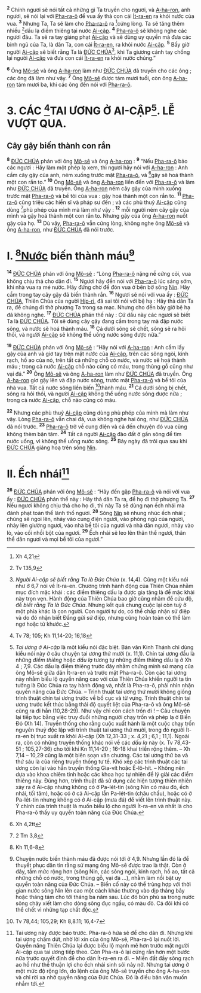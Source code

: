 <sup><b>2</b></sup> Chính ngươi sẽ nói tất cả những gì Ta truyền cho ngươi, và [A-ha-ron](), anh ngươi, sẽ nói lại với [Pha-ra-ô]() để vua ấy thả con cái [Ít-ra-en]() ra khỏi nước của vua. <sup><b>3</b></sup> Nhưng Ta, Ta sẽ làm cho [Pha-ra-ô]() ra [^2@-c353527c-a48c-4efd-8512-0d73d7c222f0]cứng lòng. Ta sẽ tăng thêm nhiều [^3@-c353527c-a48c-4efd-8512-0d73d7c222f0]dấu lạ điềm thiêng tại nước [Ai-cập](). <sup><b>4</b></sup> [Pha-ra-ô]() sẽ không nghe các ngươi đâu. Ta sẽ ra tay giáng phạt [Ai-cập]() và sẽ dùng uy quyền mà đưa các binh ngũ của Ta, là dân Ta, con cái [Ít-ra-en](), ra khỏi nước [Ai-cập](). <sup><b>5</b></sup> Bấy giờ người [Ai-cập]() sẽ biết rằng Ta là [ĐỨC CHÚA]()[^2-c353527c-a48c-4efd-8512-0d73d7c222f0], khi Ta giương cánh tay chống lại người [Ai-cập]() và đưa con cái [Ít-ra-en]() ra khỏi nước chúng.”

<sup><b>6</b></sup> Ông [Mô-sê]() và ông [A-ha-ron]() làm như [ĐỨC CHÚA]() đã truyền cho các ông ; các ông đã làm như vậy. <sup><b>7</b></sup> Ông [Mô-sê]() được tám mươi tuổi, còn ông [A-ha-ron]() tám mươi ba, khi các ông đến nói với [Pha-ra-ô]().


# 3. CÁC [^4@-c353527c-a48c-4efd-8512-0d73d7c222f0]TAI ƯƠNG Ở AI-CẬP[^3-c353527c-a48c-4efd-8512-0d73d7c222f0]. LỄ VƯỢT QUA.

## Cây gậy biến thành con rắn
<sup><b>8</b></sup> [ĐỨC CHÚA]() phán với ông [Mô-sê]() và ông [A-ha-ron]() : <sup><b>9</b></sup> “Nếu [Pha-ra-ô]() bảo các ngươi : Hãy làm một phép lạ xem, thì ngươi hãy nói với [A-ha-ron]() : Anh cầm cây gậy của anh, ném xuống trước mặt [Pha-ra-ô](), và [^5@-c353527c-a48c-4efd-8512-0d73d7c222f0]gậy sẽ hoá thành một con rắn to.” <sup><b>10</b></sup> Ông [Mô-sê]() và ông [A-ha-ron]() liền đến với [Pha-ra-ô]() và làm như [ĐỨC CHÚA]() đã truyền. Ông [A-ha-ron]() ném cây gậy của mình xuống trước mặt [Pha-ra-ô]() và bề tôi của vua : gậy hoá thành một con rắn to. <sup><b>11</b></sup> [Pha-ra-ô]() cũng triệu các hiền sĩ và pháp sư đến ; và các phù thuỷ [Ai-cập]() cũng dùng [^6@-c353527c-a48c-4efd-8512-0d73d7c222f0]phù phép của mình mà làm như vậy : <sup><b>12</b></sup> mỗi người ném cây gậy của mình và gậy hoá thành một con rắn to. Nhưng gậy của ông [A-ha-ron]() nuốt gậy của họ. <sup><b>13</b></sup> Dù vậy, [Pha-ra-ô]() vẫn cứng lòng, không nghe ông [Mô-sê]() và ông [A-ha-ron](), như [ĐỨC CHÚA]() đã nói trước.


# I. [^7@-c353527c-a48c-4efd-8512-0d73d7c222f0][Nước]() biến thành máu[^4-c353527c-a48c-4efd-8512-0d73d7c222f0]
<sup><b>14</b></sup> [ĐỨC CHÚA]() phán với ông [Mô-sê]() : “Lòng [Pha-ra-ô]() nặng nề cứng cỏi, vua không chịu thả cho dân đi. <sup><b>15</b></sup> Ngươi hãy đến nói với [Pha-ra-ô]() lúc sáng sớm, khi nhà vua ra mé nước. Hãy đứng chờ để đón vua ở bên bờ sông [Nin](). Hãy cầm trong tay cây gậy đã biến thành rắn. <sup><b>16</b></sup> Ngươi sẽ nói với vua ấy : [ĐỨC CHÚA](), Thiên Chúa của người [Híp-ri](), đã sai tôi nói với bệ hạ : Hãy thả dân Ta ra, để chúng đi thờ phượng Ta trong sa mạc. Nhưng cho đến bây giờ bệ hạ đã không nghe. <sup><b>17</b></sup> [ĐỨC CHÚA]() phán thế này : Cứ dấu này các ngươi sẽ biết Ta là [ĐỨC CHÚA](). Tôi sẽ dùng cây gậy đang cầm trong tay mà đập nước sông, và nước sẽ hoá thành máu. <sup><b>18</b></sup> Cá dưới sông sẽ chết, sông sẽ ra hôi thối, và người [Ai-cập]() sẽ không thể uống nước sông được nữa.”

<sup><b>19</b></sup> [ĐỨC CHÚA]() phán với ông [Mô-sê]() : “Hãy nói với [A-ha-ron]() : Anh cầm lấy gậy của anh và giơ tay trên mặt nước của [Ai-cập](), trên các sông ngòi, kinh rạch, hồ ao của nó, trên tất cả những chỗ có nước, và nước sẽ hoá thành máu ; trong cả nước [Ai-cập]() chỗ nào cũng có máu, trong thùng gỗ cũng như vại đá.” <sup><b>20</b></sup> Ông [Mô-sê]() và ông [A-ha-ron]() làm như [ĐỨC CHÚA]() đã truyền. Ông [A-ha-ron]() giơ gậy lên và đập nước sông, trước mặt [Pha-ra-ô]() và bề tôi của nhà vua. Tất cả nước sông liền biến [^8@-c353527c-a48c-4efd-8512-0d73d7c222f0]thành máu. <sup><b>21</b></sup> Cá dưới sông bị chết, sông ra hôi thối, và người [Ai-cập]() không thể uống nước sông được nữa ; trong cả nước [Ai-cập](), chỗ nào cũng có máu.

<sup><b>22</b></sup> Nhưng các phù thuỷ [Ai-cập]() cũng dùng phù phép của mình mà làm như vậy. Lòng [Pha-ra-ô]() vẫn chai đá, vua không nghe hai ông, như [ĐỨC CHÚA]() đã nói trước. <sup><b>23</b></sup> [Pha-ra-ô]() trở về cung điện và cả đến chuyện đó vua cũng không thèm bận tâm. <sup><b>24</b></sup> Tất cả người [Ai-cập]() đào đất ở gần sông để tìm nước uống, vì không thể uống nước sông. <sup><b>25</b></sup> Bảy ngày đã trôi qua sau khi [ĐỨC CHÚA]() giáng hoạ trên sông [Nin]().


# II. Ếch nhái[^5-c353527c-a48c-4efd-8512-0d73d7c222f0]
<sup><b>26</b></sup> [ĐỨC CHÚA]() phán với ông [Mô-sê]() : “Hãy đến gặp [Pha-ra-ô]() và nói với vua ấy : [ĐỨC CHÚA]() phán thế này : Hãy thả dân Ta ra, để họ đi thờ phượng Ta. <sup><b>27</b></sup> Nếu ngươi không chịu thả cho họ đi, thì này Ta sẽ dùng nạn ếch nhái mà đánh phạt toàn thể lãnh thổ ngươi. <sup><b>28</b></sup> Sông [Nin]() sẽ nhung nhúc ếch nhái ; chúng sẽ ngoi lên, nhảy vào cung điện ngươi, vào phòng ngủ của ngươi, nhảy lên giường ngươi, vào nhà bề tôi của ngươi và nhà dân ngươi, nhảy vào lò, vào cối nhồi bột của ngươi. <sup><b>29</b></sup> Ếch nhái sẽ leo lên thân thể ngươi, thân thể dân ngươi và mọi bề tôi của ngươi.”

[^2-c353527c-a48c-4efd-8512-0d73d7c222f0]: *Người Ai-cập sẽ biết rằng Ta là Đức Chúa* (x. 14,4). Cũng một kiểu nói như ở 6,7 nói về Ít-ra-en. Chương trình hành động của Thiên Chúa nhằm mục đích mặc khải : các điềm thiêng dấu lạ được gia tăng là để mặc khải này trọn vẹn. Hành động của Thiên Chúa bao giờ cũng nhằm để cứu độ, để *biết rằng Ta là Đức Chúa*. Nhưng kết quả chung cuộc lại còn tuỳ ở một phía khác là con người. Con người tự do, có thể chấp nhận sứ điệp và do đó nhận biết Đấng gửi sứ điệp, nhưng cũng hoàn toàn có thể làm ngơ hoặc từ khước.
[^3-c353527c-a48c-4efd-8512-0d73d7c222f0]: *Tai ương ở Ai-cập* là một kiểu nói đặc biệt. Bản văn Kinh Thánh chỉ dùng kiểu nói này ở câu chuyện tai ương thứ mười (x. 11,1). Chín tai ương đầu là những *điềm thiêng* hoặc *dấu lạ* tương tự những điềm thiêng dấu lạ ở Xh 4 ; 7,9. Các dấu lạ điềm thiêng trước đây nhằm chứng minh sứ mạng của ông Mô-sê giữa dân Ít-ra-en và trước mặt Pha-ra-ô. Còn các tai ương này nhằm biểu lộ quyền năng cao vời của Thiên Chúa khiến người ta tin tưởng là Đức Chúa ra tay hành động và, nhất là Pha-ra-ô, phải nhìn nhận quyền năng của Đức Chúa. – Trình thuật tai ương thứ mười không giống trình thuật chín tai ương trước về bố cục và từ vựng. Trình thuật chín tai ương trước kết thúc bằng thái độ quyết liệt của Pha-ra-ô và ông Mô-sê cũng ra đi hẳn (10,28-29). Như vậy chỉ còn cách trốn đi ! – Câu chuyện lại tiếp tục bằng việc truy đuổi những người chạy trốn và phép lạ ở Biển Đỏ (Xh 14). Truyền thống cho rằng cuộc xuất hành là một cuộc chạy trốn nguyên thuỷ độc lập với trình thuật tai ương thứ mười, trong đó người Ít-ra-en bị trục xuất ra khỏi Ai-cập (Xh 12,31-33 ; x. 4,21 ; 6,1 ; 11,1). Ngoài ra, còn có những truyền thống khác nói về các *dấu lạ* này (x. Tv 78,43-51 ; 105,27-36) cho tới khi Kn 11,14-20 ; 16-18 khai triển rộng thêm. – Xh 7,14 – 10,29 cũng là một biên soạn văn chương. Các tai ương thứ ba và thứ sáu là của riêng truyền thống tư tế. Khó xếp các trình thuật các tai ương còn lại vào hẳn truyền thống Gia-vít hoặc Ê-lô-hít. – Không nên dựa vào khoa chiêm tinh hoặc các khoa học tự nhiên để lý giải các điềm thiêng này. Đúng hơn, trình thuật đã sử dụng các hiện tượng thiên nhiên xảy ra ở Ai-cập nhưng không có ở Pa-lét-tin (sông Nin có màu đỏ, ếch nhái, tối tăm), hoặc có ở cả Ai-cập lẫn Pa-lét-tin (châu chấu), hoặc có ở Pa-lét-tin nhưng không có ở Ai-cập (mưa đá) để viết lên trình thuật này. Ý chính của trình thuật là muốn biểu lộ cho người Ít-ra-en và nhất là cho Pha-ra-ô thấy uy quyền toàn năng của Đức Chúa.
[^4-c353527c-a48c-4efd-8512-0d73d7c222f0]: Chuyện nước biến thành máu đã được nói tới ở 4,9. Nhưng lần đó là để thuyết phục dân tin rằng sứ mạng ông Mô-sê được trao là thật. Còn ở đây, tầm mức rộng hơn (sông Nin, các sông ngòi, kinh rạch, hồ ao, tất cả những chỗ có nước, trong thùng gỗ, vại đá ...), nhằm làm nổi bật uy quyền toàn năng của Đức Chúa. – Biến cố này có thể trùng hợp với thời gian nước sông Nin lên cao một cách khác thường vào dịp tháng bảy hoặc tháng tám cho tới tháng ba năm sau. Lúc đó bùn phù sa trong nước sông chảy xiết làm cho dòng sông đục ngầu, có màu đỏ. Cá đôi khi có thể chết vì những tạp chất độc.
[^5-c353527c-a48c-4efd-8512-0d73d7c222f0]: Tai ương này được báo trước. Pha-ra-ô hứa sẽ để cho dân đi. Nhưng khi tai ương chấm dứt, nhờ lời xin của ông Mô-sê, Pha-ra-ô lại nuốt lời. Quyền năng Thiên Chúa lại được biểu lộ mạnh mẽ hơn trước mặt người Ai-cập qua tai ương tiếp theo. Còn Pha-ra-ô lại cứng rắn hơn một bước nữa trước quyết định để cho dân Ít-ra-en ra đi. – Miền đất đầy sông rạch ao hồ như thế thuận lợi cho ếch nhái sinh sôi nảy nở. Nhưng tai ương ở một mức độ rộng lớn, do lệnh của ông Mô-sê truyền cho ông A-ha-ron và chỉ rời xa nhờ quyền năng của Đức Chúa. Đó là điều bản văn muốn nhắm tới.
[^2@-c353527c-a48c-4efd-8512-0d73d7c222f0]: Xh 4,21
[^3@-c353527c-a48c-4efd-8512-0d73d7c222f0]: Tv 135,9
[^4@-c353527c-a48c-4efd-8512-0d73d7c222f0]: Tv 78; 105; Kh 11,14-20; 16,18
[^5@-c353527c-a48c-4efd-8512-0d73d7c222f0]: Xh 4,2tt
[^6@-c353527c-a48c-4efd-8512-0d73d7c222f0]: 2 Tm 3,8
[^7@-c353527c-a48c-4efd-8512-0d73d7c222f0]: Kh 11,6-8
[^8@-c353527c-a48c-4efd-8512-0d73d7c222f0]: Tv 78,44; 105,29; Kh 8,8.11; 16,4-7